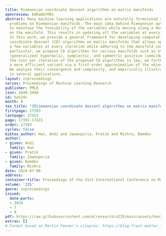```yaml
---
title: Riemannian coordinate descent algorithms on matrix manifolds
openreview: bdKaQmrM81
abstract: Many machine learning applications are naturally formulated as optimization
  problems on Riemannian manifolds. The main idea behind Riemannian optimization is
  to maintain the feasibility of the variables while moving along a descent direction
  on the manifold. This results in updating all the variables at every iteration.
  In this work, we provide a general framework for developing computationally efficient
  coordinate descent (CD) algorithms on matrix manifolds that allows updating only
  a few variables at every iteration while adhering to the manifold constraint. In
  particular, we propose CD algorithms for various manifolds such as Stiefel, Grassmann,
  (generalized) hyperbolic, symplectic, and symmetric positive (semi)definite. While
  the cost per iteration of the proposed CD algorithms is low, we further develop
  a more efficient variant via a first-order approximation of the objective function.
  We analyze their convergence and complexity, and empirically illustrate their efficacy
  in several applications.
layout: inproceedings
series: Proceedings of Machine Learning Research
publisher: PMLR
issn: 2640-3498
id: han24c
month: 0
tex_title: "{R}iemannian coordinate descent algorithms on matrix manifolds"
firstpage: 17393
lastpage: 17415
page: 17393-17415
order: 17393
cycles: false
bibtex_author: Han, Andi and Jawanpuria, Pratik and Mishra, Bamdev
author:
- given: Andi
  family: Han
- given: Pratik
  family: Jawanpuria
- given: Bamdev
  family: Mishra
date: 2024-07-08
address:
container-title: Proceedings of the 41st International Conference on Machine Learning
volume: '235'
genre: inproceedings
issued:
  date-parts:
  - 2024
  - 7
  - 8
pdf: https://raw.githubusercontent.com/mlresearch/v235/main/assets/han24c/han24c.pdf
extras: []
# Format based on Martin Fenner's citeproc: https://blog.front-matter.io/posts/citeproc-yaml-for-bibliographies/
---
```

